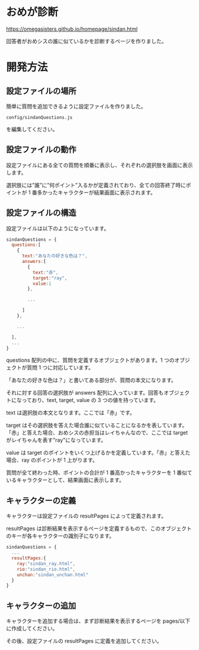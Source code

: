 # おめが診断

https://omegasisters.github.io/homepage/sindan.html

回答者がおめシスの誰に似ているかを診断するページを作りました。

# 開発方法

## 設定ファイルの場所

簡単に質問を追加できるように設定ファイルを作りました。

```
config/sindanQuestions.js
```

を編集してください。

## 設定ファイルの動作

設定ファイルにある全ての質問を順番に表示し、それぞれの選択肢を画面に表示します。

選択肢には”誰”に”何ポイント”入るかが定義されており、全ての回答終了時にポイントが 1 番多かったキャラクターが結果画面に表示されます。

## 設定ファイルの構造

設定ファイルは以下のようになっています。

```js
sindanQuestions = {
  questions:[
    {
      text:"あなたの好きな色は？",
      answers:[
        {
          text:"赤",
          target:"ray",
          value:1
        },

        ...

      ]
    },

    ...

  ],
  ...
}
```

questions 配列の中に、質問を定義するオブジェクトがあります。1 つのオブジェクトが質問 1 つに対応しています。

「あなたの好きな色は？」と書いてある部分が、質問の本文になります。

それに対する回答の選択肢が answers 配列に入っています。回答もオブジェクトになっており、text, target, value の 3 つの値を持っています。

text は選択肢の本文となります。ここでは「赤」です。

target はその選択肢を答えた場合誰に似ていることになるかを表しています。「赤」と答えた場合、おめシスの赤担当はレイちゃんなので、ここでは target がレイちゃんを表す"ray"になっています。

value は target のポイントをいくつ上げるかを定義しています。「赤」と答えた場合、ray のポイントが 1 上がります。

質問が全て終わった時、ポイントの合計が 1 番高かったキャラクターを 1 番似ているキャラクターとして、結果画面に表示します。

## キャラクターの定義

キャラクターは設定ファイルの resultPages によって定義されます。

resultPages は診断結果を表示するページを定義するもので、このオブジェクトのキーが各キャラクターの識別子になります。

```js
sindanQuestions = {
  ...
  resultPages:{
    ray:"sindan_ray.html",
    rio:"sindan_rio.html",
    unchan:"sindan_unchan.html"
  }
}
```

## キャラクターの追加

キャラクターを追加する場合は、まず診断結果を表示するページを pages/以下に作成してください。

その後、設定ファイルの resultPages に定義を追加してください。
